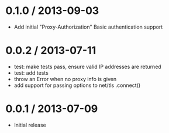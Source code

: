 0.1.0 / 2013-09-03
==================

 - Add initial "Proxy-Authorization" Basic authentication support

0.0.2 / 2013-07-11
==================

 - test: make tests pass, ensure valid IP addresses are returned
 - test: add tests
 - throw an Error when no proxy info is given
 - add support for passing options to net/tls .connect()

0.0.1 / 2013-07-09
==================

 - Initial release
